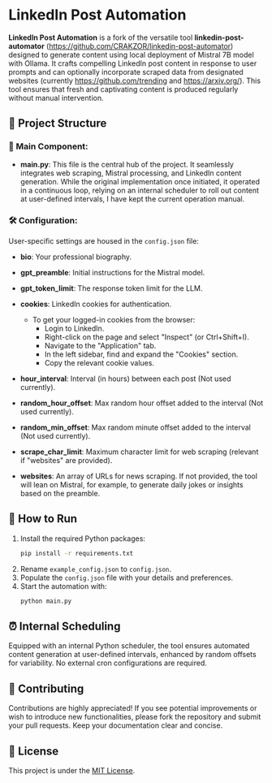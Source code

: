# LinkedIn Post Automation

**LinkedIn Post Automation** is a fork of the versatile tool **linkedin-post-automator** (https://github.com/CRAKZOR/linkedin-post-automator) designed to generate content using local deployment of Mistral 7B model with Ollama. It crafts compelling LinkedIn post content in response to user prompts and can optionally incorporate scraped data from designated websites (currently https://github.com/trending and https://arxiv.org/). This tool ensures that fresh and captivating content is produced regularly without manual intervention.

## 📁 Project Structure

### 🚀 Main Component:
- **main.py**: This file is the central hub of the project. It seamlessly integrates web scraping, Mistral processing, and LinkedIn content generation. While the original implementation once initiated, it operated in a continuous loop, relying on an internal scheduler to roll out content at user-defined intervals, I have kept the current operation manual.

### 🛠 Configuration:
User-specific settings are housed in the `config.json` file:

- **bio**: Your professional biography.
- **gpt_preamble**: Initial instructions for the Mistral model.
- **gpt_token_limit**: The response token limit for the LLM.

- **cookies**: LinkedIn cookies for authentication.
  - To get your logged-in cookies from the browser:
    - Login to LinkedIn.
    - Right-click on the page and select "Inspect" (or Ctrl+Shift+I).
    - Navigate to the "Application" tab.
    - In the left sidebar, find and expand the "Cookies" section.
    - Copy the relevant cookie values.

- **hour_interval**: Interval (in hours) between each post (Not used currently).
- **random_hour_offset**: Max random hour offset added to the interval (Not used currently).
- **random_min_offset**: Max random minute offset added to the interval (Not used currently).
- **scrape_char_limit**: Maximum character limit for web scraping (relevant if "websites" are provided).
- **websites**: An array of URLs for news scraping. If not provided, the tool will lean on Mistral, for example, to generate daily jokes or insights based on the preamble.

## 🚀 How to Run

1. Install the required Python packages:
    ```bash
    pip install -r requirements.txt
    ```
2. Rename `example_config.json` to `config.json`.
3. Populate the `config.json` file with your details and preferences.
4. Start the automation with:
    ```bash
    python main.py
    ```

## ⏰ Internal Scheduling
Equipped with an internal Python scheduler, the tool ensures automated content generation at user-defined intervals, enhanced by random offsets for variability. No external cron configurations are required.

## 🤝 Contributing

Contributions are highly appreciated! If you see potential improvements or wish to introduce new functionalities, please fork the repository and submit your pull requests. Keep your documentation clear and concise.

## 📜 License

This project is under the [MIT License](LICENSE.md).
